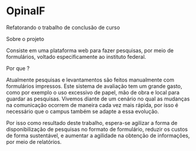 # OpinaIF
Refatorando o trabalho de conclusão de curso

Sobre o projeto

Consiste em uma plataforma web para fazer pesquisas, por meio de formulários, voltado especificamente ao instituto federal.

Por que ?

Atualmente pesquisas e levantamentos são feitos manualmente com formulários impressos. Este sistema de avaliação tem um grande gasto, como por exemplo o uso excessivo de papel, mão de obra e local para guardar as pesquisas. Vivemos diante de um cenário no qual as mudanças na comunicação ocorrem de maneira cada vez mais rápida, por isso é necessário que o campus também se adapte a essa evolução.

Por isso como resultado deste trabalho, espera-se agilizar a forma de disponibilização de pesquisas no formato de formulário, reduzir os custos de forma sustentável, e aumentar a agilidade na obtenção de informações, por meio de relatórios.